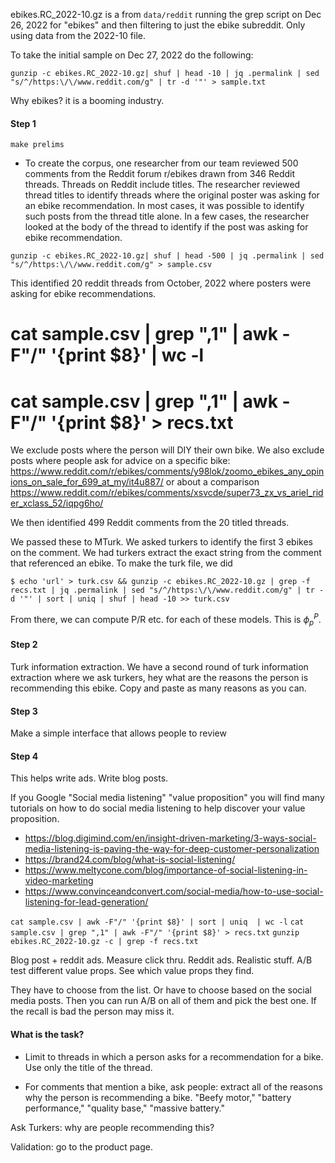 ebikes.RC_2022-10.gz is a from `data/reddit` running the grep script on Dec 26, 2022 for "ebikes" and then filtering to just the ebike subreddit. Only using data from the 2022-10 file.

To take the initial sample on Dec 27, 2022 do the following:

`gunzip -c ebikes.RC_2022-10.gz| shuf | head -10 | jq .permalink | sed "s/^/https:\/\/www.reddit.com/g" | tr -d '"' > sample.txt`

Why ebikes? it is a booming industry.

#### Step 1

`make prelims`

- To create the corpus, one researcher from our team reviewed 500 comments from the Reddit forum r/ebikes drawn from 346 Reddit threads. Threads on Reddit include titles. The researcher reviewed thread titles to identify threads where the original poster was asking for an ebike recommendation. In most cases, it was possible to identify such posts from the thread title alone. In a few cases, the researcher looked at the body of the thread to identify if the post was asking for ebike recommendation. 

`gunzip -c ebikes.RC_2022-10.gz| shuf | head -500 | jq .permalink | sed "s/^/https:\/\/www.reddit.com/g" > sample.csv`

This identified 20 reddit threads from October, 2022 where posters were asking for ebike recommendations. 

# cat sample.csv | grep ",1" | awk -F"/" '{print $8}' | wc -l
# cat sample.csv | grep ",1" | awk -F"/" '{print $8}' > recs.txt

We exclude posts where the person will DIY their own bike. We also exclude posts where people ask for advice on a specific bike: https://www.reddit.com/r/ebikes/comments/y98lok/zoomo_ebikes_any_opinions_on_sale_for_699_at_my/it4u887/ or about a comparison https://www.reddit.com/r/ebikes/comments/xsvcde/super73_zx_vs_ariel_rider_xclass_52/iqpg6ho/

We then identified 499 Reddit comments from the 20 titled threads.

We passed these to MTurk. We asked turkers to identify the first 3 ebikes on the comment. We had turkers extract the exact string from the comment that referenced an ebike. To make the turk file, we did 

`$ echo 'url' > turk.csv && gunzip -c ebikes.RC_2022-10.gz | grep -f recs.txt | jq .permalink | sed "s/^/https:\/\/www.reddit.com/g" | tr -d '"' | sort | uniq | shuf | head -10 >> turk.csv`

From there, we can compute P/R etc. for each of these models. This is $\phi^P_p$.

#### Step 2

Turk information extraction. We have a second round of turk information extraction where we ask turkers, hey what are the reasons the person is recommending this ebike. Copy and paste as many reasons as you can.

#### Step 3 

Make a simple interface that allows people to review 


#### Step 4 

This helps write ads. Write blog posts. 

If you Google "Social media listening" "value proposition" you will find many tutorials on how to do social media listening to help discover your value proposition.
- https://blog.digimind.com/en/insight-driven-marketing/3-ways-social-media-listening-is-paving-the-way-for-deep-customer-personalization
- https://brand24.com/blog/what-is-social-listening/
- https://www.meltycone.com/blog/importance-of-social-listening-in-video-marketing
- https://www.convinceandconvert.com/social-media/how-to-use-social-listening-for-lead-generation/




`cat sample.csv | awk -F"/" '{print $8}' | sort | uniq  | wc -l`
`cat sample.csv | grep ",1" | awk -F"/" '{print $8}' > recs.txt`
`gunzip ebikes.RC_2022-10.gz -c | grep -f recs.txt`

Blog post + reddit ads. Measure click thru.
Reddit ads. Realistic stuff. A/B test different value props. See which value props they find.

They have to choose from the list. Or have to choose based on the social media posts. Then you can run A/B on all of them and pick the best one. If the recall is bad the person may miss it.

#### What is the task?

- Limit to threads in which a person asks for a recommendation for a bike. Use only the title of the thread.

- For comments that mention a bike, ask people: extract all of the reasons why the person is recommending a bike. "Beefy motor," "battery performance," "quality base," "massive battery."

Ask Turkers: why are people recommending this? 

Validation: go to the product page.